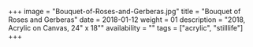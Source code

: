+++
image = "Bouquet-of-Roses-and-Gerberas.jpg"
title = "Bouquet of Roses and Gerberas"
date = 2018-01-12
weight = 01
description = "2018, Acrylic on Canvas, 24\" x 18\""
availability = ""
tags = ["acrylic", "stilllife"]
+++